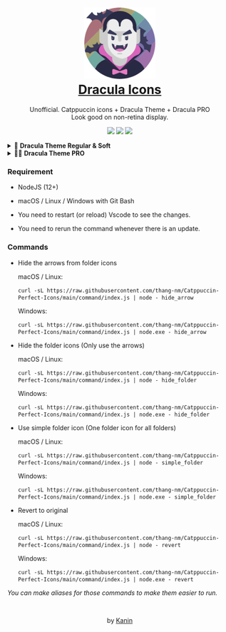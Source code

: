 <h1 align="center">
  <img src="https://raw.githubusercontent.com/Kanin-020/Dracula-Icons/refs/heads/main/resources/icon.png" width="160" alt="Logo"/><br/>
  <a href="https://github.com/Kanin-020/Dracula-Icons">Dracula Icons</a>
</h1>

<p align="center">
  Unofficial. Catppuccin icons + Dracula Theme + Dracula PRO
  <br />
  Look good on non-retina display. 
</p>

<p align="center">
  <img src="https://img.shields.io/github/directory-file-count/thang-nm/Catppuccin-Perfect-Icons/src/icons?label=icons&colorA=363a4f&colorB=eed49f&style=for-the-badge">
    <img src="https://img.shields.io/badge/theme combinations-9-_?colorA=363a4f&colorB=a6da95&style=for-the-badge">
  <img src="https://img.shields.io/badge/palettes-3-_?colorA=363a4f&colorB=b7bdf8&style=for-the-badge">



</p>


<details>
  <summary>🦇 <strong>Dracula Theme Regular & Soft</strong></summary>

<h3>Dracula Regular</h3>

<p align="center">
  <img width="640" src="https://raw.githubusercontent.com/Kanin-020/Dracula-Icons/refs/heads/main/previews/dracula-icons%402x.png">
</p>

<h3>Dracula Soft</h3>

<p align="center">
  <img width="640" src="https://raw.githubusercontent.com/Kanin-020/Dracula-Icons/refs/heads/main/previews/dracula-soft-icons%402x.png">
</p>

</details>

<details>
  <summary>🧛🏻 <strong>Dracula Theme PRO</strong></summary>

<h3>Dracula PRO</h3>

<p align="center">
  <img width="640" src="https://raw.githubusercontent.com/Kanin-020/Dracula-Icons/refs/heads/main/previews/draculaPro-icons%402x.png">
</p>

<h3>Blade</h3>

<p align="center">
  <img width="640" src="https://raw.githubusercontent.com/Kanin-020/Dracula-Icons/refs/heads/main/previews/draculaPro-Blade-icons%402x.png">
</p>

<h3>Buffy</h3>

<p align="center">
  <img width="640" src="https://raw.githubusercontent.com/Kanin-020/Dracula-Icons/refs/heads/main/previews/draculaPro-Buffy-icons%402x.png">
</p>

<h3>Lincoln</h3>

<p align="center">
  <img width="640" src="https://raw.githubusercontent.com/Kanin-020/Dracula-Icons/refs/heads/main/previews/draculaPro-Lincoln-icons%402x.png">
</p>

<h3>Morbius</h3>

<p align="center">
  <img width="640" src="https://raw.githubusercontent.com/Kanin-020/Dracula-Icons/refs/heads/main/previews/draculaPro-Morbius-icons%402x.png">
</p>

<h3>Van Helsing</h3>

<p align="center">
  <img width="640" src="https://raw.githubusercontent.com/Kanin-020/Dracula-Icons/refs/heads/main/previews/draculaPro-VanHelsing-icons%402x.png">
</p>

<h3>Alucard</h3>

<p align="center">
  <img width="640" src="https://raw.githubusercontent.com/Kanin-020/Dracula-Icons/refs/heads/main/previews/draculaPro-Alucard-icons%402x.png">
</p>

</details>



### Requirement

- NodeJS (12+)

- macOS / Linux / Windows with Git Bash

- You need to restart (or reload) Vscode to see the changes.

- You need to rerun the command whenever there is an update.

### Commands

- Hide the arrows from folder icons

  macOS / Linux:

  ```
  curl -sL https://raw.githubusercontent.com/thang-nm/Catppuccin-Perfect-Icons/main/command/index.js | node - hide_arrow
  ```

  Windows:

  ```
  curl -sL https://raw.githubusercontent.com/thang-nm/Catppuccin-Perfect-Icons/main/command/index.js | node.exe - hide_arrow
  ```

- Hide the folder icons (Only use the arrows)

  macOS / Linux:

  ```
  curl -sL https://raw.githubusercontent.com/thang-nm/Catppuccin-Perfect-Icons/main/command/index.js | node - hide_folder
  ```

  Windows:

  ```
  curl -sL https://raw.githubusercontent.com/thang-nm/Catppuccin-Perfect-Icons/main/command/index.js | node.exe - hide_folder
  ```

- Use simple folder icon (One folder icon for all folders)

  macOS / Linux:

  ```
  curl -sL https://raw.githubusercontent.com/thang-nm/Catppuccin-Perfect-Icons/main/command/index.js | node - simple_folder
  ```

  Windows:

  ```
  curl -sL https://raw.githubusercontent.com/thang-nm/Catppuccin-Perfect-Icons/main/command/index.js | node.exe - simple_folder
  ```

- Revert to original

  macOS / Linux:

  ```
  curl -sL https://raw.githubusercontent.com/thang-nm/Catppuccin-Perfect-Icons/main/command/index.js | node - revert
  ```

  Windows:

  ```
  curl -sL https://raw.githubusercontent.com/thang-nm/Catppuccin-Perfect-Icons/main/command/index.js | node.exe - revert
  ```

_You can make aliases for those commands to make them easier to run._

<br />

<p align="center">
  by <a href="https://github.com/Kanin-020" target="_blank">Kanin</a>
</p>

